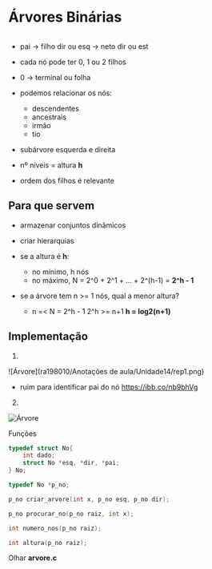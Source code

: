 # Árvores Binárias

```Def: árvore binária é ou um conjunto vazio ou um nó com duas subárvores; é uma estrutura hierarquica
```

* pai -> filho dir ou esq -> neto dir ou est
* cada nó pode ter 0, 1 ou 2 filhos
* 0 -> terminal ou folha 
* podemos relacionar os nós:
    * descendentes
    * ancestrais 
    * irmão 
    * tio 
* subárvore esquerda e direita 
* nº níveis = altura **h**


* ordem dos filhos é relevante 

## Para que servem
* armazenar conjuntos dinâmicos 
* criar hierarquias

* se a altura é **h**:
    * no mínimo, h nós
    * no máximo, N = 2^0 + 2^1 + ... + 2^(h-1) = **2^h - 1** 

* se a árvore tem n >= 1 nós, qual a menor altura?
    * n =< N = 2^h - 1
    2^h >= n+1
    **h = log2(n+1)**

## Implementação 
1. 
![Árvore](ra198010/Anotações de aula/Unidade14/rep1.png)

* ruim para identificar pai do nó 
https://ibb.co/nb9bhVg 

2. 
![Árvore](https://ibb.co/S01BQGJ)

Funções 

```C
typedef struct No{
    int dado;
    struct No *esq, *dir, *pai;
} No;

typedef No *p_no;

p_no criar_arvore(int x, p_no esq, p_no dir);

p_no procurar_no(p_no raiz, int x);

int numero_nos(p_no raiz);

int altura(p_no raiz);
```

Olhar **arvore.c**

